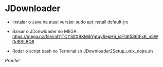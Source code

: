 # JDownloader

- Instalar o Java na atual versão:
	sudo apt install default-jre
	
- Baixar o JDonwloader no MEGA:
	https://mega.nz/file/mI11TCYS#X9XMihYgtuyRepH6_isE1df586tFxK_n5W0rIBSL6Q8
	
- Rodar o script bash no Terminal 
	sh JDownloader2Setup_unix_nojre.sh 

*Pronto!*

